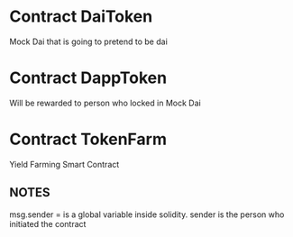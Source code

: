 # Contract DaiToken
Mock Dai that is going to pretend to be dai

# Contract DappToken 
Will be rewarded to person who locked in Mock Dai

# Contract TokenFarm
Yield Farming Smart Contract


## NOTES
msg.sender = is a global variable inside solidity. sender is the person who initiated the contract